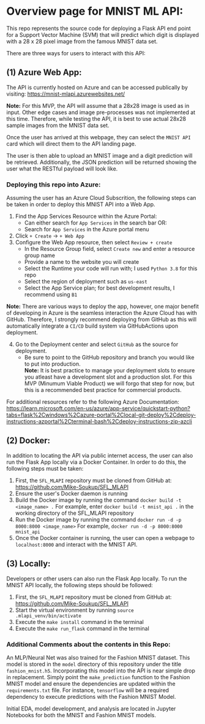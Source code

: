# Overview page for MNIST ML API:

This repo represents the source code for deploying a Flask API end point for a Support Vector Machine (SVM) that will predict which digit is displayed with a 28 x 28 pixel image from the famous MNIST data set. 

There are three ways for users to interact with this API:

## (1) Azure Web App:
The API is currently hosted on Azure and can be accessed publically by visiting: https://mnist-mlapi.azurewebsites.net/

**Note:** For this MVP, the API will assume that a 28x28 image is used as in input. Other edge cases and image pre-processes was not implemented at this time. Therefore, while testing the API, it is best to use actual 28x28 sample images from the MNIST data set. 

Once the user has arrived at this webpage, they can select the `MNIST API` card which will direct them to the API landing page. 

The user is then able to upload an MNIST image and a digit prediction will be retrieved. Additionally, the JSON prediction will be returned showing the user what the RESTful payload will look like.

### Deploying this repo into Azure:
Assuming the user has an Azure Cloud Subscrition, the following steps can be taken in order to deploy this MNIST API into a Web App. 

1. Find the App Services Resource within the Azure Portal:
    - Can either search for `App Services` in the search bar OR:
    - Search for `App Services` in the Azure portal menu
2. Click `+ Create` -> `+ Web App`
3. Configure the Web App resource, then select `Review + create`
    - In the Resource Group field, select `Create new` and enter a resource group name
    - Provide a name to the website you will create
    - Select the Runtime your code will run with; I used `Python 3.8` for this repo
    - Select the region of deployment such as `us-east`
    - Select the App Service plan; for best development results, I recommend using `B1`

**Note:** There are various ways to deploy the app, however, one major benefit of developing in Azure is the seamless interaction the Azure Cloud has with GitHub. Therefore, I strongly recommend deploying from GitHub as this will automatically integrate a `CI/CD` build system via GitHubActions upon deployment. 

4. Go to the Deployment center and select `GitHub` as the source for deployment. 
    - Be sure to point to the GitHub repository and branch you would like to put into production. <br>
    **Note:** It is best practice to manage your deployment slots to ensure you atleast have a development slot and a production slot. For this MVP (Minumum Viable Product) we will forgo that step for now, but this is a recommended best practice for commercial products. 

For additional resources refer to the following Azure Documentation: https://learn.microsoft.com/en-us/azure/app-service/quickstart-python?tabs=flask%2Cwindows%2Cazure-portal%2Clocal-git-deploy%2Cdeploy-instructions-azportal%2Cterminal-bash%2Cdeploy-instructions-zip-azcli 

## (2) Docker:
In addition to locating the API via public internet access, the user can also run the Flask App locally via a Docker Container. In order to do this, the following steps must be taken:

1. First, the `SFL_MLAPI` repository must be cloned from GitHub at: https://github.com/Mike-Soukup/SFL_MLAPI
2. Ensure the user's Docker daemon is running
3. Build the Docker image by running the command `docker build -t <image_name> .`
    For example, enter `docker build -t mnist_api .` in the working directory of the SFL_MLAPI repository
4. Run the Docker image by running the command `docker run -d -p 8000:8000 <image_name>`
    For example, `docker run -d -p 8000:8000 mnist_api`
5. Once the Docker container is running, the user can open a webpage to `localhost:8000` and interact with the MNIST API.

## (3) Locally:
Developers or other users can also run the Flask App locally. To run the MNIST API locally, the following steps should be followed:

1. First, the `SFL_MLAPI` repository must be cloned from GitHub at: https://github.com/Mike-Soukup/SFL_MLAPI
2. Start the virtual environment by running `source .mlapi_venv/bin/activate`
3. Execute the `make install` command in the terminal
4. Execute the `make run_flask` command in the terminal

### Additional Comments about the contents in this Repo:

An MLP/Neural Net was also trained for the Fashion MNIST dataset. This model is stored in the `model` directory of this repository under the title `fashion_mnist.h5`. Incorporating this model into the API is near simple drop in replacement. Simply point the `make_prediction` function to the Fashion MNIST model and ensure the dependencies are updated within the `requirements.txt` file. For instance, `tensorflow` will be a required dependency to execute predictions with the Fashion MNIST Model.

Initial EDA, model development, and analysis are located in Jupyter Notebooks for both the MNIST and Fashion MNIST models. 
